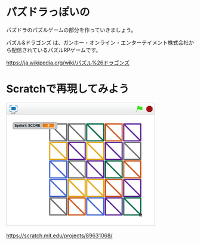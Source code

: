 # パズドラっぽいの

パズドラのパズルゲームの部分を作っていきましょう。


パズル&ドラゴンズ は、ガンホー・オンライン・エンターテイメント株式会社から配信されているパズルRPゲームです。


https://ja.wikipedia.org/wiki/パズル%26ドラゴンズ

# Scratchで再現してみよう

![](scratch_sample.png)


https://scratch.mit.edu/projects/89631068/